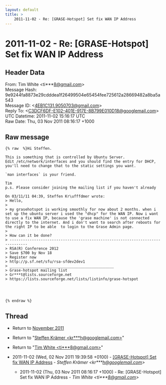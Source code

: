 ```yaml
---
layout: default
title: >
    2011-11-02 - Re: [GRASE-Hotspot] Set fix WAN IP Address
---
```


# 2011-11-02 - Re: [GRASE-Hotspot] Set fix WAN IP Address

## Header Data

From: Tim White \<ti***8@gmail.com\><br>
Message Hash: 9e9244fa8873e29cdddea1f26499504e65454fee725612a28669482a8ba5a543<br>
Message ID: \<4EB1C131.9050703@gmail.com\><br>
Reply To: \<C3DCF6DF-E102-401E-917E-8B799E010D18@googlemail.com\><br>
UTC Datetime: 2011-11-02 15:16:17 UTC<br>
Raw Date: Thu, 03 Nov 2011 08:16:17 +1000<br>

## Raw message

```
{% raw  %}Hi Steffen.

This is something that is controlled by Ubuntu Server.
Edit /etc/network/interfaces and you should find the entry for DHCP, 
you'll need to change that to the static settings you want.

`man interfaces` is your friend.

Tim
p.s. Please consider joining the mailing list if you haven't already

On 03/11/11 04:39, Steffen Kr\ufffdmer wrote:
> Hello,
>
> my grasehotspot is working smoothly for now about 2 months. when i set up the ubuntu server i used the "dhcp" for the WAN IP. Now i want to use a fix WAN IP, because the 'grase machine' is not connected directly to the internet. And i don't want to search after reboots for the right IP to be able  to login to the Grase Admin page.
>
> How can it be done?
> ------------------------------------------------------------------------------
> RSA(R) Conference 2012
> Save $700 by Nov 18
> Register now
> http://p.sf.net/sfu/rsa-sfdev2dev1
> _______________________________________________
> Grase-hotspot mailing list
> Gr***t@lists.sourceforge.net
> https://lists.sourceforge.net/lists/listinfo/grase-hotspot




{% endraw %}
```

## Thread

+ Return to [November 2011](/archive/2011/11)

+ Return to "[Steffen Krämer <kr***h<span>@</span>googlemail.com>](/authors/kr___h_at_googlemail_com)"
+ Return to "[Tim White <ti***8<span>@</span>gmail.com>](/authors/ti___8_at_gmail_com)"

+ 2011-11-02 (Wed, 02 Nov 2011 19:39:58 +0100) - [[GRASE-Hotspot] Set fix WAN IP Address](/archive/2011/11/e3ed16a443e5292dac0ff91d9a9eac680d6124f18e0317256925c80ae20aabf5) - _Steffen Krämer \<kr***h@googlemail.com\>_
  + 2011-11-02 (Thu, 03 Nov 2011 08:16:17 +1000) - Re: [GRASE-Hotspot] Set fix WAN IP Address - _Tim White \<ti***8@gmail.com\>_

